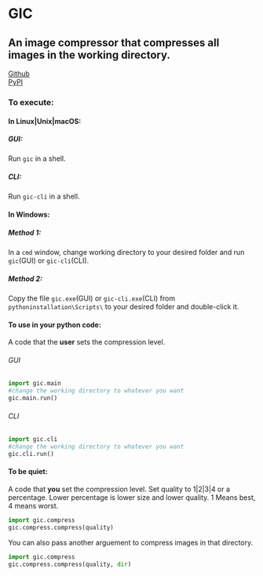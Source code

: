 # GIC 

## An image compressor that compresses all images in the working directory.  

[Github](https://github.com/poyynt/gic)  
[PyPI](https://pypi.org/project/gic)

### To execute:  
#### In Linux|Unix|macOS:  
##### GUI:  
Run `gic` in a shell.  
##### CLI:  
Run `gic-cli` in a shell.  
#### In Windows:
##### Method 1:
In a `cmd` window, change working directory to your desired folder and run `gic`(GUI) or `gic-cli`(CLI).  
##### Method 2:
Copy the file `gic.exe`(GUI) or `gic-cli.exe`(CLI) from `pythoninstallation\Scripts\` to your desired folder and double-click it.  
#### To use in your python code:  
A code that the **user** sets the compression level.
###### GUI
```python
import gic.main
#change the working directory to whatever you want
gic.main.run()
```
###### CLI
```python
import gic.cli
#change the working directory to whatever you want
gic.cli.run()
```
#### To be quiet:  
A code that **you** set the compression level.
Set quality to 1|2|3|4 or a percentage. Lower percentage is lower size and lower quality. 1 Means best, 4 means worst.
```python
import gic.compress
gic.compress.compress(quality)
```
You can also pass another arguement to compress images in that directory.
```python
import gic.compress
gic.compress.compress(quality, dir)
```

